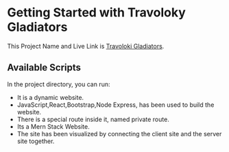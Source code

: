 # Getting Started with Travoloky Gladiators

This Project Name and Live Link is [Travoloki Gladiators](https://traveloky-gladiators.web.app/).

## Available Scripts

In the project directory, you can run:
- It is a dynamic website.
- JavaScript,React,Bootstrap,Node Express, has been used to build the website.
- There is a special route inside it, named private route.
- Its a Mern Stack Website.
- The site has been visualized by connecting the client site and the server site together.